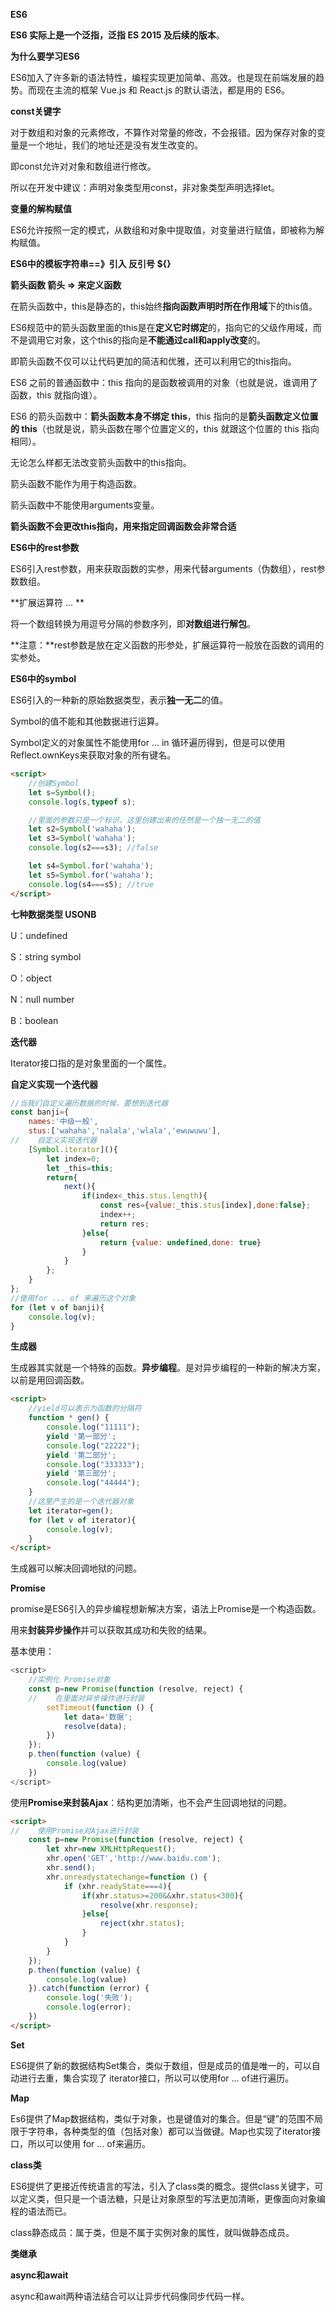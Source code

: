 **ES6**

**ES6 实际上是一个泛指，泛指 ES 2015 及后续的版本**。

**为什么要学习ES6**

ES6加入了许多新的语法特性，编程实现更加简单、高效。也是现在前端发展的趋势。而现在主流的框架 Vue.js 和 React.js 的默认语法，都是用的 ES6。

**const关键字**

对于数组和对象的元素修改，不算作对常量的修改，不会报错。因为保存对象的变量是一个地址，我们的地址还是没有发生改变的。

即const允许对对象和数组进行修改。

所以在开发中建议：声明对象类型用const，非对象类型声明选择let。

**变量的解构赋值**

ES6允许按照一定的模式，从数组和对象中提取值，对变量进行赋值，即被称为解构赋值。

**ES6中的模板字符串==》引入 反引号  ${}**

**箭头函数 箭头 => 来定义函数**

在箭头函数中，this是静态的，this始终**指向函数声明时所在作用域**下的this值。

ES6规范中的箭头函数里面的this是在**定义它时绑定**的，指向它的父级作用域，而不是调用它对象，这个this的指向是**不能通过call和apply改变**的。

即箭头函数不仅可以让代码更加的简洁和优雅，还可以利用它的this指向。

ES6 之前的普通函数中：this 指向的是函数被调用的对象（也就是说，谁调用了函数，this 就指向谁）。

ES6 的箭头函数中：**箭头函数本身不绑定 this**，this 指向的是**箭头函数定义位置的 this**（也就是说，箭头函数在哪个位置定义的，this 就跟这个位置的 this 指向相同）。

无论怎么样都无法改变箭头函数中的this指向。

箭头函数不能作为用于构造函数。

箭头函数中不能使用arguments变量。

**箭头函数不会更改this指向，用来指定回调函数会非常合适**

**ES6中的rest参数**

ES6引入rest参数，用来获取函数的实参，用来代替arguments（伪数组），rest参数数组。

**扩展运算符  ...  **

将一个数组转换为用逗号分隔的参数序列，即**对数组进行解包**。

**注意：**rest参数是放在定义函数的形参处，扩展运算符一般放在函数的调用的实参处。

**ES6中的symbol**

ES6引入的一种新的原始数据类型，表示**独一无二**的值。

Symbol的值不能和其他数据进行运算。

Symbol定义的对象属性不能使用for ... in 循环遍历得到，但是可以使用Reflect.ownKeys来获取对象的所有键名。

```html
<script>
    //创建Symbol
    let s=Symbol();
    console.log(s,typeof s);

    //里面的参数只是一个标识，这里创建出来的任然是一个独一无二的值
    let s2=Symbol('wahaha');
    let s3=Symbol('wahaha');
    console.log(s2===s3); //false

    let s4=Symbol.for('wahaha');
    let s5=Symbol.for('wahaha');
    console.log(s4===s5); //true
</script>
```

**七种数据类型  USONB**

U：undefined

S：string     symbol

O：object

N：null    number

B：boolean

**迭代器**

Iterator接口指的是对象里面的一个属性。

**自定义实现一个迭代器**

```javascript
//当我们自定义遍历数据的时候，要想到迭代器
const banji={
    names:'中级一般',
    stus:['wahaha','nalala','wlala','ewuwuwu'],
//    自定义实现迭代器
    [Symbol.iterator](){
        let index=0;
        let _this=this;
        return{
            next(){
                if(index<_this.stus.length){
                    const res={value:_this.stus[index],done:false};
                    index++;
                    return res;
                }else{
                    return {value: undefined,done: true}
                }
            }
        };
    }
};
//使用for ... of 来遍历这个对象
for (let v of banji){
    console.log(v);
}
```

**生成器**

生成器其实就是一个特殊的函数。**异步编程**。是对异步编程的一种新的解决方案，以前是用回调函数。

```html
<script>
    //yield可以表示为函数的分隔符
    function * gen() {
        console.log("11111");
        yield '第一部分';
        console.log("22222");
        yield '第二部分';
        console.log("333333");
        yield '第三部分';
        console.log("44444");
    }
    //这里产生的是一个迭代器对象
    let iterator=gen();
    for (let v of iterator){
        console.log(v);
    }
</script>
```

生成器可以解决回调地狱的问题。

**Promise**

promise是ES6引入的异步编程想新解决方案，语法上Promise是一个构造函数。

用来**封装异步操作**并可以获取其成功和失败的结果。

基本使用：

```javascript
<script>
    //实例化 Promise对象
    const p=new Promise(function (resolve, reject) {
    //    在里面对异步操作进行封装
        setTimeout(function () {
            let data='数据';
            resolve(data);
        })
    });
    p.then(function (value) {
        console.log(value)
    })
</script>
```

使用**Promise来封装Ajax**：结构更加清晰，也不会产生回调地狱的问题。

```html
<script>
//    使用Promise对Ajax进行封装
    const p=new Promise(function (resolve, reject) {
        let xhr=new XMLHttpRequest();
        xhr.open('GET','http://www.baidu.com');
        xhr.send();
        xhr.onreadystatechange=function () {
            if (xhr.readyState===4){
                if(xhr.status>=200&&xhr.status<300){
                    resolve(xhr.response);
                }else{
                    reject(xhr.status);
                }
            }
        }
    });
    p.then(function (value) {
        console.log(value)
    }).catch(function (error) {
        console.log('失败');
        console.log(error);
    })
</script>
```

**Set**

ES6提供了新的数据结构Set集合，类似于数组，但是成员的值是唯一的，可以自动进行去重，集合实现了 iterator接口，所以可以使用for ... of进行遍历。

**Map**

Es6提供了Map数据结构，类似于对象，也是键值对的集合。但是“键”的范围不局限于字符串，各种类型的值（包括对象）都可以当做键。Map也实现了iterator接口，所以可以使用 for ... of来遍历。

**class类**

ES6提供了更接近传统语言的写法，引入了class类的概念。提供class关键字，可以定义类，但只是一个语法糖，只是让对象原型的写法更加清晰，更像面向对象编程的语法而已。

class静态成员：属于类，但是不属于实例对象的属性，就叫做静态成员。

**类继承**

**async和await**

async和await两种语法结合可以让异步代码像同步代码一样。

